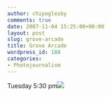 ```yaml
---
author: chipoglesby
comments: true
date: 2007-11-04 15:25:00+00:00
layout: post
slug: grove-arcade
title: Grove Arcade
wordpress_id: 184
categories:
- Photojournalism
---
```


Tuesday 5:30 pm[![](http://bp0.blogger.com/_GlcbreYSTwI/Ry3lJ6Jm24I/AAAAAAAAAKw/oCLia49PFpY/s400/vacation_01.JPG)](http://bp0.blogger.com/_GlcbreYSTwI/Ry3lJ6Jm24I/AAAAAAAAAKw/oCLia49PFpY/s1600-h/vacation_01.JPG)
